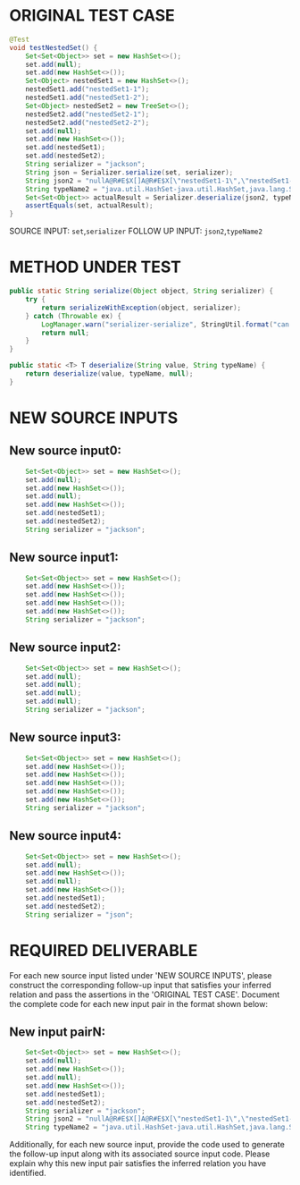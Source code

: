# ORIGINAL TEST CASE
```java
@Test
void testNestedSet() {
    Set<Set<Object>> set = new HashSet<>();
    set.add(null);
    set.add(new HashSet<>());
    Set<Object> nestedSet1 = new HashSet<>();
    nestedSet1.add("nestedSet1-1");
    nestedSet1.add("nestedSet1-2");
    Set<Object> nestedSet2 = new TreeSet<>();
    nestedSet2.add("nestedSet2-1");
    nestedSet2.add("nestedSet2-2");
    set.add(null);
    set.add(new HashSet<>());
    set.add(nestedSet1);
    set.add(nestedSet2);
    String serializer = "jackson";
    String json = Serializer.serialize(set, serializer);
    String json2 = "nullA@R#E$X[]A@R#E$X[\"nestedSet1-1\",\"nestedSet1-2\"]A@R#E$X[\"nestedSet2-1\",\"nestedSet2-2\"]";
    String typeName2 = "java.util.HashSet-java.util.HashSet,java.lang.String,java.lang.String";
    Set<Set<Object>> actualResult = Serializer.deserialize(json2, typeName2);
    assertEquals(set, actualResult);
}

```
SOURCE INPUT: `set`,`serializer`
FOLLOW UP INPUT: `json2`,`typeName2`


# METHOD UNDER TEST
```java
public static String serialize(Object object, String serializer) {
    try {
        return serializeWithException(object, serializer);
    } catch (Throwable ex) {
        LogManager.warn("serializer-serialize", StringUtil.format("can not serialize object: %s, cause: %s", TypeUtil.errorSerializeToString(object), ex.toString()));
        return null;
    }
}

public static <T> T deserialize(String value, String typeName) {
    return deserialize(value, typeName, null);
}

```


# NEW SOURCE INPUTS
## New source input0:
```java
    Set<Set<Object>> set = new HashSet<>();
    set.add(null);
    set.add(new HashSet<>());
    set.add(null);
    set.add(new HashSet<>());
    set.add(nestedSet1);
    set.add(nestedSet2);
    String serializer = "jackson";
```

## New source input1:
```java
    Set<Set<Object>> set = new HashSet<>();
    set.add(new HashSet<>());
    set.add(new HashSet<>());
    set.add(new HashSet<>());
    set.add(new HashSet<>());
    String serializer = "jackson";
```

## New source input2:
```java
    Set<Set<Object>> set = new HashSet<>();
    set.add(null);
    set.add(null);
    set.add(null);
    set.add(null);
    String serializer = "jackson";
```

## New source input3:
```java
    Set<Set<Object>> set = new HashSet<>();
    set.add(new HashSet<>());
    set.add(new HashSet<>());
    set.add(new HashSet<>());
    set.add(new HashSet<>());
    set.add(new HashSet<>());
    String serializer = "jackson";
```

## New source input4:
```java
    Set<Set<Object>> set = new HashSet<>();
    set.add(null);
    set.add(new HashSet<>());
    set.add(null);
    set.add(new HashSet<>());
    set.add(nestedSet1);
    set.add(nestedSet2);
    String serializer = "json";
```



# REQUIRED DELIVERABLE
For each new source input listed under 'NEW SOURCE INPUTS', please construct the corresponding follow-up input that satisfies your inferred relation and pass the assertions in the 'ORIGINAL TEST CASE'. Document the complete code for each new input pair in the format shown below:
## New input pairN:
```java
    Set<Set<Object>> set = new HashSet<>();
    set.add(null);
    set.add(new HashSet<>());
    set.add(null);
    set.add(new HashSet<>());
    set.add(nestedSet1);
    set.add(nestedSet2);
    String serializer = "jackson";
    String json2 = "nullA@R#E$X[]A@R#E$X[\"nestedSet1-1\",\"nestedSet1-2\"]A@R#E$X[\"nestedSet2-1\",\"nestedSet2-2\"]";
    String typeName2 = "java.util.HashSet-java.util.HashSet,java.lang.String,java.lang.String";
```

Additionally, for each new source input, provide the code used to generate the follow-up input along with its associated source input code. Please explain why this new input pair satisfies the inferred relation you have identified.